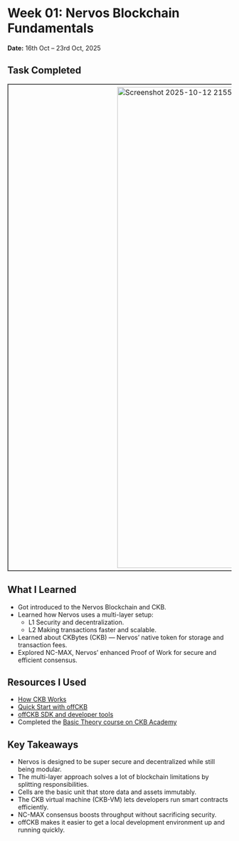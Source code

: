 # Week 01: Nervos Blockchain Fundamentals

**Date:** 16th Oct – 23rd Oct, 2025

## Task Completed
<p align="left">
  <table>
    <tr>
      <td style="border: 2px solid #555; padding: 5px;">
        <img width="1920" height="1080" alt="Screenshot 2025-10-12 215501" src="https://github.com/user-attachments/assets/82b2ef62-b753-4fc3-a2bd-59b3eb1c2952" alt="Description" style="display:block;margin:auto;width:75%;"/>
      </td>
    </tr>
  </table>
</p>

## What I Learned

- Got introduced to the Nervos Blockchain and CKB.
- Learned how Nervos uses a multi-layer setup:
  - L1 Security and decentralization.
  - L2 Making transactions faster and scalable.
- Learned about CKBytes (CKB) — Nervos’ native token for storage and transaction fees.
- Explored NC-MAX, Nervos’ enhanced Proof of Work for secure and efficient consensus.
## Resources I Used

- [How CKB Works](https://docs.nervos.org/docs/getting-started/how-ckb-works)
- [Quick Start with offCKB](https://docs.nervos.org/docs/getting-started/quick-start)
- [offCKB SDK and developer tools](https://docs.nervos.org/docs/sdk-and-devtool/offckb)
- Completed the [Basic Theory course on CKB Academy](https://academy.ckb.dev/courses/basic-theory)

## Key Takeaways

- Nervos is designed to be super secure and decentralized while still being modular.
- The multi-layer approach solves a lot of blockchain limitations by splitting responsibilities.
- Cells are the basic unit that store data and assets immutably.
- The CKB virtual machine (CKB-VM) lets developers run smart contracts efficiently.
- NC-MAX consensus boosts throughput without sacrificing security.
- offCKB makes it easier to get a local development environment up and running quickly.
